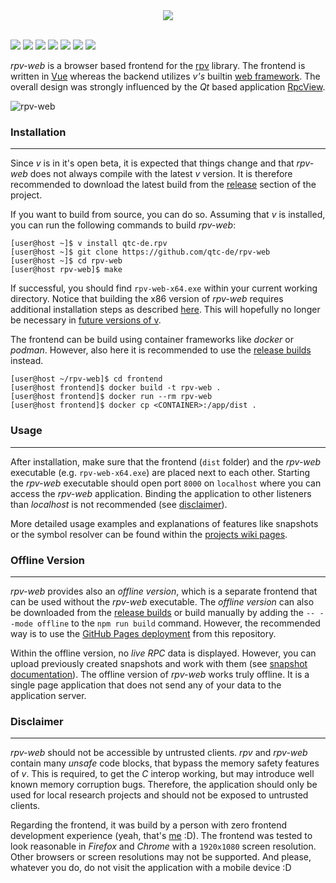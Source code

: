 <div align="center">
  <img src="https://github.com/qtc-de/rpv-web/assets/49147108/d14f5a54-8c87-4372-9671-d47676219ded"/>
</div>
<br/>

[![](https://github.com/qtc-de/rpv-web/actions/workflows/build.yml/badge.svg?branch=main)](https://github.com/qtc-de/rpv-web/actions/workflows/build.yml)
[![](https://github.com/qtc-de/rpv-web/actions/workflows/build.yml/badge.svg?branch=dev)](https://github.com/qtc-de/rpv-web/actions/workflows/build.yml)
[![](https://img.shields.io/badge/version-1.4.1-blue)](https://github.com/qtc-de/rpv-web/releases)
[![](https://img.shields.io/badge/language-v%20%26%20vue-blue)](https://vlang.io/)
[![](https://img.shields.io/badge/license-GPL%20v3.0-blue)](https://github.com/qtc-de/rpv-web/blob/master/LICENSE)
[![](https://img.shields.io/badge/Pages-fa6b05)](https://qtc-de.github.io/rpv-web/)
[![](https://img.shields.io/badge/Wiki-5669fc)](https://github.com/qtc-de/rpv-web/wiki)

*rpv-web* is a browser based frontend for the [rpv](https://github.com/qtc-de/rpv)
library. The frontend is written in [Vue](https://vuejs.org/) whereas the backend
utilizes *v's* builtin [web framework](https://github.com/vlang/v/tree/master/vlib/veb).
The overall design was strongly influenced by the *Qt* based application
[RpcView](https://www.rpcview.org/).


![rpv-web](https://github.com/qtc-de/rpv-web/assets/49147108/a2de08b6-e7f9-4a90-948c-bd9b1f37d150)


### Installation

----

Since *v* is in it's open beta, it is expected that things change and that *rpv-web*
does not always compile with the latest *v* version. It is therefore recommended to
download the latest build from the [release](https://github.com/qtc-de/rpv-web/releases/latest)
section of the project.

If you want to build from source, you can do so. Assuming that *v* is installed, you
can run the following commands to build *rpv-web*:

```console
[user@host ~]$ v install qtc-de.rpv
[user@host ~]$ git clone https://github.com/qtc-de/rpv-web
[user@host ~]$ cd rpv-web
[user@host rpv-web]$ make
```

If successful, you should find `rpv-web-x64.exe` within your current working directory.
Notice that building the x86 version of *rpv-web* requires additional installation steps
as described [here](https://github.com/qtc-de/rpv#installation). This will hopefully no
longer be necessary in [future versions of v](https://github.com/vlang/v/discussions/18670).

The frontend can be build using container frameworks like *docker* or *podman*. However,
also here it is recommended to use the [release builds](https://github.com/qtc-de/rpv-web/releases/latest)
instead.

```console
[user@host ~/rpv-web]$ cd frontend
[user@host frontend]$ docker build -t rpv-web .
[user@host frontend]$ docker run --rm rpv-web
[user@host frontend]$ docker cp <CONTAINER>:/app/dist .
```


### Usage

----

After installation, make sure that the frontend (`dist` folder) and the *rpv-web*
executable (e.g. `rpv-web-x64.exe`) are placed next to each other. Starting the
*rpv-web* executable should open port `8000` on `localhost` where you can access
the *rpv-web* application. Binding the application to other listeners than *localhost*
is not recommended (see [disclaimer](#disclaimer)).

More detailed usage examples and explanations of features like snapshots or the symbol
resolver can be found within the [projects wiki pages](https://github.com/qtc-de/rpv-web/wiki).


### Offline Version

----

*rpv-web* provides also an *offline version*, which is a separate frontend that can be
used without the *rpv-web* executable. The *offline version* can also be downloaded from
the [release builds](https://github.com/qtc-de/rpv-web/releases/latest) or build manually
by adding the `-- --mode offline` to the `npm run build` command. However, the recommended
way is to use the [GitHub Pages deployment](https://qtc-de.github.io/rpv-web/) from this
repository.

Within the offline version, no *live RPC* data is displayed. However, you can upload
previously created snapshots and work with them (see [snapshot documentation](https://github.com/qtc-de/rpv-web/wiki/snapshots)).
The offline version of *rpv-web* works truly offline. It is a single page application
that does not send any of your data to the application server.


### Disclaimer

----

*rpv-web* should not be accessible by untrusted clients. *rpv* and *rpv-web* contain many
*unsafe* code blocks, that bypass the memory safety features of *v*. This is required, to
get the *C* interop working, but may introduce well known memory corruption bugs. Therefore,
the application should only be used for local research projects and should not be exposed
to untrusted clients.

Regarding the frontend, it was build by a person with zero frontend development experience
(yeah, that's [me](https://twitter.com/qtc_de) :D). The frontend was tested to look reasonable
in *Firefox* and *Chrome* with a `1920x1080` screen resolution. Other browsers or screen
resolutions may not be supported. And please, whatever you do, do not visit the application
with a mobile device :D
